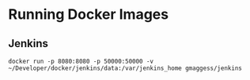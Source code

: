 # Running Docker Images
## Jenkins
```docker run -p 8080:8080 -p 50000:50000 -v ~/Developer/docker/jenkins/data:/var/jenkins_home gmaggess/jenkins```
